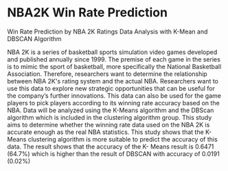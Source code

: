 # NBA2K Win Rate Prediction
Win Rate Prediction by NBA 2K Ratings Data Analysis with K-Mean and DBSCAN Algorithm

NBA 2K is a series of basketball sports simulation video games developed and published annually since 1999. The premise of each game in the series is to mimic the sport of basketball, more specifically the National Basketball Association. Therefore, researchers want to determine the relationship between NBA 2K's rating system and the actual NBA. Researchers want to use this data to explore new strategic opportunities that can be useful for the company’s further innovations. This data can also be used for the game players to pick players according to its winning rate accuracy based on the NBA. Data will be analyzed using the K-Means algorithm and the DBScan algorithm which is included in the clustering algorithm group. This study aims to determine whether the winning rate data used on the NBA 2K is accurate enough as the real NBA statistics. This study shows that the K-Means clustering algorithm is more suitable to predict the accuracy of this data. The result shows that the accuracy of the K- Means result is 0.6471 (64.7%) which is higher than the result of DBSCAN with accuracy of 0.0191 (0.02%)
